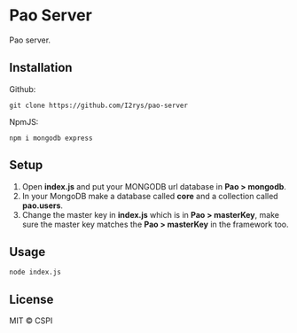# Pao Server
Pao server.

## Installation
Github:
```
git clone https://github.com/I2rys/pao-server
```

NpmJS:
```
npm i mongodb express
```

## Setup
1. Open **index.js** and put your MONGODB url database in **Pao > mongodb**.
2. In your MongoDB make a database called **core** and a collection called **pao.users**.
3. Change the master key in **index.js** which is in **Pao > masterKey**, make sure the master key matches the **Pao > masterKey** in the framework too.

## Usage
```
node index.js
```

## License
MIT © CSPI